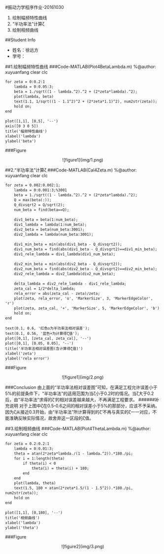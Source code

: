 #振动力学程序作业-20161030
1. 绘制幅频特性曲线
1.  “半功率法”计算ζ
1.  绘制相频曲线

##Student Info
* 姓名：徐远方
* 学号：

##1.绘制幅频特性曲线
###Code-MATLAB(Plot4BetaLambda.m)
    %@author: xuyuanfang
    clear
    clc
    
    for zeta = 0:0.2:1
        lambda = 0:0.05:3;
        beta = 1./sqrt((1 - lambda.^2).^2 + (2*zeta*lambda).^2);
        plot(lambda, beta)
        text(1.1, 1/sqrt((1 - 1.1^2)^2 + (2*zeta*1.1)^2), num2str(zeta));
        hold on;
    end
    
    plot([1,1], [0,5], '--')
    axis([0 3 0 5])
    title('幅频特性曲线')
    xlabel('lambda')
    ylabel('beta')

###Figure
<center>
![figure1](img/1.png)
</center>

##2.“半功率法”计算ζ
###Code-MATLAB(Cal4Zeta.m)
    %@author: xuyuanfang
    clear 
    clc
    
    for zeta = 0.002:0.002:1;
        lambda = 0:0.001:3;%3001
        beta = 1./sqrt((1 - lambda.^2).^2 + (2*zeta*lambda).^2);
        Q = max(beta(:));
        Q_divsqrt2 = Q/sqrt(2);
        num_beta = find(beta==Q);
    
        div1_beta = beta(1:num_beta);
        div1_lambda = lambda(1:num_beta);
        div2_beta = beta(num_beta:3001);
        div2_lambda = lambda(num_beta:3001);
    
        div1_min_beta = min(abs(div1_beta - Q_divsqrt2));
        div1_num_beta = find(abs(div1_beta - Q_divsqrt2)==div1_min_beta);
        div1_rele_lambda = div1_lambda(div1_num_beta);
    
        div2_min_beta = min(abs(div2_beta - Q_divsqrt2));
        div2_num_beta = find(abs(div2_beta - Q_divsqrt2)==div2_min_beta);
        div2_rele_lambda = div2_lambda(div2_num_beta);
    
        delta_lambda = div2_rele_lambda - div1_rele_lambda;
        zeta_cal = 1/2*delta_lambda;
        rela_error = abs(zeta_cal - zeta)/zeta;
        plot(zeta, rela_error, 'o', 'MarkerSize', 3, 'MarkerEdgeColor', 'r')
        plot(zeta, zeta_cal, '+', 'MarkerSize', 5, 'MarkerEdgeColor', 'b')
        hold on;
    end
    
    text(0.1, 0.6, '红色o为半功率法相对误差');
    text(0.1, 0.56, '蓝色+为计算得ζ值');
    plot([0,1], [zeta_cal, zeta_cal], '--')
    plot([0,1], [0.05, 0.05], '--')
    title('半功率法相对误差图(含计算得ζ值)')
    xlabel('zeta')
    ylabel('rela error')

###Figure
<center>
![figure1](img/2.png)
</center>

###Conclusion
由上面的“半功率法相对误差图”可知，在满足工程允许误差小于5%的前提条件下，“半功率法”的适用范围为当ζ小于0.2时的情况。当ζ大于0.2后，由“半功率法”求得的ζ‘的相对误差越来越大，不再满足工程要求。
######补充说明
对于上图中ζ在0.5-0.6之间的相对误差小于5%的那部分，应该不予采纳。因为ζ从接近0.3开始，由“半功率法”所计算得到的ζ‘不再与真实的ζ一一对应，不能准确反映实际情况，故舍弃这一区段的ζ值。

##3.绘制相频曲线
###Code-MATLAB(Plot4ThetaLambda.m)
    %@author: xuyuanfang
    clear
    clc
    
    for zeta = 0.2:0.2:1
        lambda = 0:0.01:3;
        theta = atan(2*zeta*lambda./(1 - lambda.^2)).*180./pi;
        for i = 1:length(theta)
            if theta(i) < 0
                theta(i) = theta(i) + 180;
            end
        end
        plot(lambda, theta)
        text(1.5, 180 + atan(2*zeta*1.5/(1 - 1.5^2)).*180./pi, num2str(zeta));
        hold on
    end
    
    plot([1,1], [0,180], '--')
    title('相频曲线')
    xlabel('lambda')
    ylabel('theta')

###Figure
<center>
![figure2](img/3.png)
</center>
